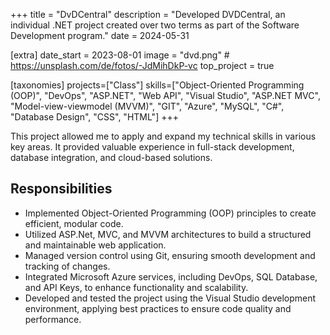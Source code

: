 +++
title = "DvDCentral"
description = "Developed DVDCentral, an individual .NET project created over two terms as part of the Software Development program."
date = 2024-05-31

[extra]
date_start = 2023-08-01
image = "dvd.png" # https://unsplash.com/de/fotos/-JdMihDkP-vc
top_project = true

[taxonomies]
projects=["Class"]
skills=["Object-Oriented Programming (OOP)", "DevOps", "ASP.NET", "Web API", "Visual Studio", "ASP.NET MVC", "Model-view-viewmodel (MVVM)", "GIT", "Azure", "MySQL", "C#", "Database Design", "CSS", "HTML"]
+++

This project allowed me to apply and expand my technical skills in various key areas. It provided valuable experience in full-stack development, database integration, and cloud-based solutions.

## Responsibilities

- Implemented Object-Oriented Programming (OOP) principles to create efficient, modular code.
- Utilized ASP.Net, MVC, and MVVM architectures to build a structured and maintainable web application.
- Managed version control using Git, ensuring smooth development and tracking of changes.
- Integrated Microsoft Azure services, including DevOps, SQL Database, and API Keys, to enhance functionality and scalability.
- Developed and tested the project using the Visual Studio development environment, applying best practices to ensure code quality and performance.

